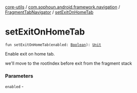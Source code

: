 [core-utils](../../index.md) / [com.sophoun.android.framework.navigation](../index.md) / [FragmentTabNavigator](index.md) / [setExitOnHomeTab](./set-exit-on-home-tab.md)

# setExitOnHomeTab

`fun setExitOnHomeTab(enabled: `[`Boolean`](https://kotlinlang.org/api/latest/jvm/stdlib/kotlin/-boolean/index.html)`): `[`Unit`](https://kotlinlang.org/api/latest/jvm/stdlib/kotlin/-unit/index.html)

Enable exit on home tab.

we'll move to the rootIndex before exit
from the fragment stack

### Parameters

`enabled` - 